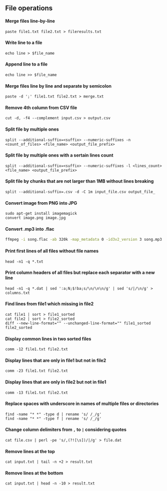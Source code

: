 ## File operations

#### Merge files line-by-line
```
paste file1.txt file2.txt > fileresults.txt
```

#### Write line to a file
```
echo line > $file_name
```

#### Append line to a file
```
echo line >> $file_name
```

#### Merge files line by line and separate by semicolon
```
paste -d ';' file1.txt file2.txt > merge.txt
```

#### Remove 4th column from CSV file
```
cut -d, -f4 --complement input.csv > output.csv
```

#### Split file by multiple ones
```
split --additional-suffix=<suffix> --numeric-suffixes -n <count_of_files> <file_name> <output_file_prefix>
```

#### Split file by multiple ones with a sertain lines count
```
split --additional-suffix=<suffix> --numeric-suffixes -l <lines_count> <file_name> <output_file_prefix>
```

#### Split file by chunks that are not larger than 1MB without lines breaking
```
split --additional-suffix=.csv -d -C 1m input_file.csv output_file_
```

#### Convert image from PNG into JPG
```
sudo apt-get install imagemagick
convert image.png image.jpg
```

#### Convert .mp3 into .flac
```bash
ffmpeg -i song.flac -ab 320k -map_metadata 0 -id3v2_version 3 song.mp3

```

#### Print first lines of all files without file names
```
head -n1 -q *.txt
```

#### Print column headers of all files but replace each separator with a new line
```
head -n1 -q *.dat | sed ':a;N;$!ba;s/\n/\n\n/g' | sed 's/|/\n/g' > columns.txt
```

#### Find lines from file1 which missing in file2
```
cat file1 | sort > file1_sorted
cat file2 | sort > file2_sorted
diff --new-line-format="" --unchanged-line-format="" file1_sorted file2_sorted
```

#### Display common lines in two sorted files
```
comm -12 file1.txt file2.txt
```

#### Display lines that are only in file1 but not in file2
```
comm -23 file1.txt file2.txt
```

#### Display lines that are only in file2 but not in file1
```
comm -13 file1.txt file2.txt
```

#### Replace spaces with underscore in names of multiple files or directories
```
find -name "* *" -type d | rename 's/ /_/g'
find -name "* *" -type f | rename 's/ /_/g'
```

#### Change column delimiters from `,` to `|` considering quotes
```
cat file.csv | perl -pe 's/,(?![\s])/|/g' > file.dat
```

#### Remove lines at the top
```
cat input.txt | tail -n +2 > result.txt
```

#### Remove lines at the bottom
```
cat input.txt | head -n -10 > result.txt
```
